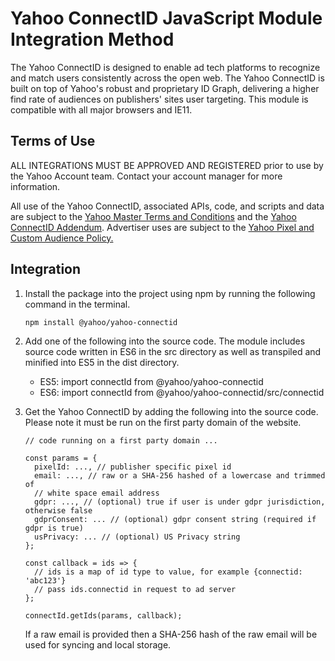 Yahoo ConnectID JavaScript Module Integration Method
==========

The Yahoo ConnectID is designed to enable ad tech platforms to recognize and match users consistently across the open web. The Yahoo ConnectID is built on top of Yahoo's robust and proprietary ID Graph, delivering a higher find rate of audiences on publishers' sites user targeting. This module is compatible with all major browsers and IE11.

Terms of Use
------------

ALL INTEGRATIONS MUST BE APPROVED AND REGISTERED prior to use by the Yahoo Account team. Contact your account manager for more information.

All use of the Yahoo ConnectID, associated APIs, code, and scripts and data are subject to the [Yahoo Master Terms and Conditions](https://legal.yahoo.com/us/en/yahoo/terms/advertising-322/index.html) and the [Yahoo ConnectID Addendum](https://yahoo.secure.force.com/tnc/tc?id=VMID-Addendum-v1). Advertiser uses are subject to the [Yahoo Pixel and Custom Audience Policy.](https://legal.yahoo.com/xw/en/yahoo/privacy/enterprise/pixelandcustomaudience/index.html)

Integration
-----------

1.  <p>Install the package into the project using npm by running the following command in the terminal.</p>

        npm install @yahoo/yahoo-connectid

1.  Add one of the following into the source code. The module includes source code written in ES6 in the src directory as well as transpiled and minified into ES5 in the dist directory.
    -   ES5: import connectId from @yahoo/yahoo-connectid
    -   ES6: import connectId from @yahoo/yahoo-connectid/src/connectid

1.  Get the Yahoo ConnectID by adding the following into the source code. Please note it must be run on the first party domain of the website.

        // code running on a first party domain ...
        
        const params = {
          pixelId: ..., // publisher specific pixel id
          email: ..., // raw or a SHA-256 hashed of a lowercase and trimmed of   
          // white space email address
          gdpr: ..., // (optional) true if user is under gdpr jurisdiction, otherwise false
          gdprConsent: ... // (optional) gdpr consent string (required if gdpr is true)
          usPrivacy: ... // (optional) US Privacy string
        };
        
        const callback = ids => {
          // ids is a map of id type to value, for example {connectid: 'abc123'}
          // pass ids.connectid in request to ad server
        };
        
        connectId.getIds(params, callback);

    If a raw email is provided then a SHA-256 hash of the raw email will be used for syncing and local storage.